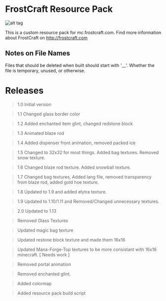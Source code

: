 FrostCraft Resource Pack
=======
![alt tag](https://raw.githubusercontent.com/FrostCraft/ResourcePack/master/pack.png)

This is a custom resource pack for mc.frostcraft.com. Find more information about FrostCraft on http://frostcraft.com

## Notes on File Names
Files that should be deleted when built should start with '__'.
Whether the file is temporary, unused, or otherwise.


# Releases
> 1.0 Initial version

> 1.1 Changed glass border color

> 1.2 Added enchanted item glint, changed redstone block

> 1.3 Animated blaze rod

> 1.4 Added dispenser front animation, removed packed ice

> 1.5 Changed to 32x32 for most things. Added bag textures. Removed snow texture.

> 1.6 Changed blaze rod texture. Added snowball texture.

> 1.7 Changed bag textures, Added lang file, removed transparency from blaze rod, added gold hoe texture.

> 1.8 Updated to 1.9 and added elytra texture.

> 1.9 Updated to 1.10/1.11 and Removed/Changed unnecessary textures.

> 2.0
>   Updated to 1.13

> 	Removed Glass Textures

> 	Updated magic bag texture

> 	Updated restone block texture and made them 16x16

> 	Updated Mana-Forge-Top textures to be more consistant with 16x16 minecraft. [ Needs work ]

>   Removed portal animation

> 	Removed enchanted glint.

> 	Added colormap

> 	Added resource pack build script
